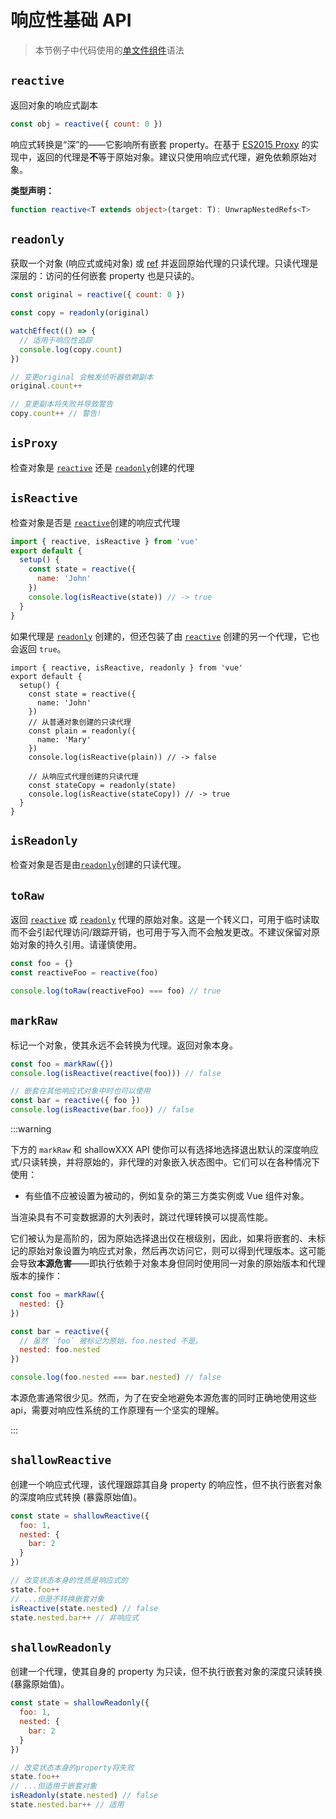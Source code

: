 # 响应性基础 API

> 本节例子中代码使用的[单文件组件](../guide/single-file-component.html)语法

## `reactive`

返回对象的响应式副本

```js
const obj = reactive({ count: 0 })
```

响应式转换是“深”的——它影响所有嵌套 property。在基于 [ES2015 Proxy](https://developer.mozilla.org/en-US/docs/Web/JavaScript/Reference/Global_Objects/Proxy) 的实现中，返回的代理是**不**等于原始对象。建议只使用响应式代理，避免依赖原始对象。

**类型声明：**

```ts
function reactive<T extends object>(target: T): UnwrapNestedRefs<T>
```

## `readonly`

获取一个对象 (响应式或纯对象) 或 [ref](./refs-api.html#ref) 并返回原始代理的只读代理。只读代理是深层的：访问的任何嵌套 property 也是只读的。

```js
const original = reactive({ count: 0 })

const copy = readonly(original)

watchEffect(() => {
  // 适用于响应性追踪
  console.log(copy.count)
})

// 变更original 会触发侦听器依赖副本
original.count++

// 变更副本将失败并导致警告
copy.count++ // 警告!
```

## `isProxy`

检查对象是 [`reactive`](#reactive) 还是 [`readonly`](#readonly)创建的代理

## `isReactive`

检查对象是否是 [`reactive`](#reactive)创建的响应式代理

```js
import { reactive, isReactive } from 'vue'
export default {
  setup() {
    const state = reactive({
      name: 'John'
    })
    console.log(isReactive(state)) // -> true
  }
}
```


如果代理是 [`readonly`](#readonly) 创建的，但还包装了由 [`reactive`](#reactive) 创建的另一个代理，它也会返回 `true`。


```js{7-15}
import { reactive, isReactive, readonly } from 'vue'
export default {
  setup() {
    const state = reactive({
      name: 'John'
    })
    // 从普通对象创建的只读代理
    const plain = readonly({
      name: 'Mary'
    })
    console.log(isReactive(plain)) // -> false

    // 从响应式代理创建的只读代理
    const stateCopy = readonly(state)
    console.log(isReactive(stateCopy)) // -> true
  }
}
```

## `isReadonly`

检查对象是否是由[`readonly`](#readonly)创建的只读代理。

## `toRaw`

返回 [`reactive`](#reactive) 或 [`readonly`](#readonly) 代理的原始对象。这是一个转义口，可用于临时读取而不会引起代理访问/跟踪开销，也可用于写入而不会触发更改。不建议保留对原始对象的持久引用。请谨慎使用。

```js
const foo = {}
const reactiveFoo = reactive(foo)

console.log(toRaw(reactiveFoo) === foo) // true
```

## `markRaw`

标记一个对象，使其永远不会转换为代理。返回对象本身。

```js
const foo = markRaw({})
console.log(isReactive(reactive(foo))) // false

// 嵌套在其他响应式对象中时也可以使用
const bar = reactive({ foo })
console.log(isReactive(bar.foo)) // false
```

:::warning

下方的 `markRaw` 和 shallowXXX API 使你可以有选择地选择退出默认的深度响应式/只读转换，并将原始的，非代理的对象嵌入状态图中。它们可以在各种情况下使用：

- 有些值不应被设置为被动的，例如复杂的第三方类实例或 Vue 组件对象。

当渲染具有不可变数据源的大列表时，跳过代理转换可以提高性能。


它们被认为是高阶的，因为原始选择退出仅在根级别，因此，如果将嵌套的、未标记的原始对象设置为响应式对象，然后再次访问它，则可以得到代理版本。这可能会导致**本源危害**——即执行依赖于对象本身但同时使用同一对象的原始版本和代理版本的操作：

```js
const foo = markRaw({
  nested: {}
})

const bar = reactive({
  // 虽然 `foo` 被标记为原始，foo.nested 不是。
  nested: foo.nested
})

console.log(foo.nested === bar.nested) // false
```

本源危害通常很少见。然而，为了在安全地避免本源危害的同时正确地使用这些 api，需要对响应性系统的工作原理有一个坚实的理解。

:::

## `shallowReactive`

创建一个响应式代理，该代理跟踪其自身 property 的响应性，但不执行嵌套对象的深度响应式转换 (暴露原始值)。

```js
const state = shallowReactive({
  foo: 1,
  nested: {
    bar: 2
  }
})

// 改变状态本身的性质是响应式的
state.foo++
// ...但是不转换嵌套对象
isReactive(state.nested) // false
state.nested.bar++ // 非响应式
```

## `shallowReadonly`

创建一个代理，使其自身的 property 为只读，但不执行嵌套对象的深度只读转换 (暴露原始值)。


```js
const state = shallowReadonly({
  foo: 1,
  nested: {
    bar: 2
  }
})

// 改变状态本身的property将失败
state.foo++
// ...但适用于嵌套对象
isReadonly(state.nested) // false
state.nested.bar++ // 适用
```
